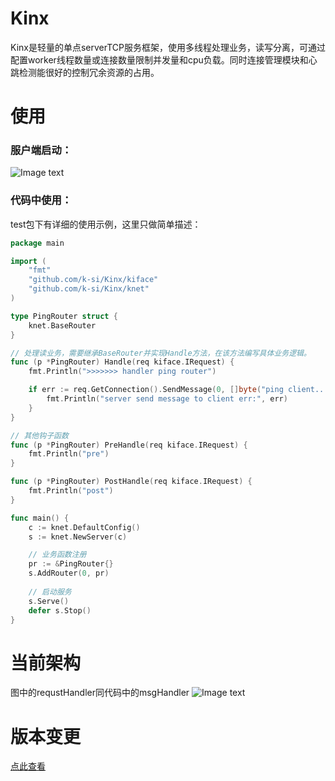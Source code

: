 # Kinx
Kinx是轻量的单点serverTCP服务框架，使用多线程处理业务，读写分离，可通过配置worker线程数量或连接数量限制并发量和cpu负载。同时连接管理模块和心跳检测能很好的控制冗余资源的占用。


# 使用

### 服户端启动：

![Image text](https://ksir-oss.oss-cn-beijing.aliyuncs.com/github/kinx/kinx%E4%BD%BF%E7%94%A8.png)

### 代码中使用：

test包下有详细的使用示例，这里只做简单描述：
```go
package main

import (
	"fmt"
	"github.com/k-si/Kinx/kiface"
	"github.com/k-si/Kinx/knet"
)

type PingRouter struct {
	knet.BaseRouter
}

// 处理读业务，需要继承BaseRouter并实现Handle方法，在该方法编写具体业务逻辑。
func (p *PingRouter) Handle(req kiface.IRequest) {
	fmt.Println(">>>>>>> handler ping router")

	if err := req.GetConnection().SendMessage(0, []byte("ping client...")); err != nil {
		fmt.Println("server send message to client err:", err)
	}
}

// 其他钩子函数
func (p *PingRouter) PreHandle(req kiface.IRequest) {
	fmt.Println("pre")
}

func (p *PingRouter) PostHandle(req kiface.IRequest) {
	fmt.Println("post")
}

func main() {
	c := knet.DefaultConfig()
	s := knet.NewServer(c)

	// 业务函数注册
	pr := &PingRouter{}
	s.AddRouter(0, pr)
	
	// 启动服务
	s.Serve()
	defer s.Stop()
}
```

# 当前架构
图中的requstHandler同代码中的msgHandler
![Image text](https://ksir-oss.oss-cn-beijing.aliyuncs.com/github/kinx/Kinx0.10.png)

# 版本变更

[点此查看](https://github.com/k-si/Kinx/blob/master/version_change.md)



